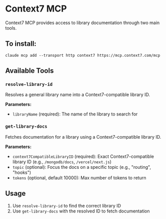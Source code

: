 # Context7 MCP

Context7 MCP provides access to library documentation through two main tools.

## To install:

```claude mcp add --transport http context7 https://mcp.context7.com/mcp```

## Available Tools

### `resolve-library-id`
Resolves a general library name into a Context7-compatible library ID.

**Parameters:**
- `libraryName` (required): The name of the library to search for

### `get-library-docs`
Fetches documentation for a library using a Context7-compatible library ID.

**Parameters:**
- `context7CompatibleLibraryID` (required): Exact Context7-compatible library ID (e.g., `/mongodb/docs`, `/vercel/next.js`)
- `topic` (optional): Focus the docs on a specific topic (e.g., "routing", "hooks")
- `tokens` (optional, default 10000): Max number of tokens to return

## Usage
1. Use `resolve-library-id` to find the correct library ID
2. Use `get-library-docs` with the resolved ID to fetch documentation
